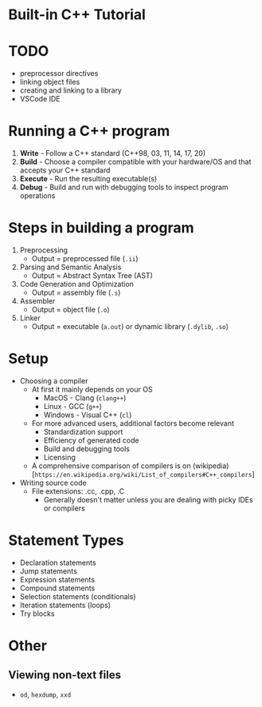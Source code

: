 Built-in C++ Tutorial
=======================

# TODO
* preprocessor directives
* linking object files
* creating and linking to a library
* VSCode IDE

# Running a C++ program
1. **Write** - Follow a C++ standard (C++98, 03, 11, 14, 17, 20)
1. **Build** - Choose a compiler compatible with your hardware/OS and that accepts your C++ standard 
1. **Execute** - Run the resulting executable(s)
1. **Debug** - Build and run with debugging tools to inspect program operations

# Steps in building a program 
1. Preprocessing 
    * Output = preprocessed file (`.ii`)
1. Parsing and Semantic Analysis
    * Output = Abstract Syntax Tree (AST)
1. Code Generation and Optimization
    * Output = assembly file (`.s`)
1. Assembler
    * Output = object file (`.o`)
1. Linker
    * Output = executable (`a.out`) or dynamic library (`.dylib`, `.so`)

# Setup
* Choosing a compiler
    * At first it mainly depends on your OS
        * MacOS - Clang (`clang++`)
        * Linux - GCC (`g++`)
        * Windows - Visual C++ (`cl`)
    * For more advanced users, additional factors become relevant
        * Standardization support
        * Efficiency of generated code
        * Build and debugging tools
        * Licensing
    * A comprehensive comparison of compilers is on (wikipedia)[`https://en.wikipedia.org/wiki/List_of_compilers#C++_compilers`]
* Writing source code
    * File extensions: .cc, .cpp, .C
        * Generally doesn't matter unless you are dealing with picky IDEs or compilers

# Statement Types
* Declaration statements
* Jump statements
* Expression statements
* Compound statements
* Selection statements (conditionals)
* Iteration statements (loops)
* Try blocks

# Other

## Viewing non-text files
* `od`, `hexdump`, `xxd`
